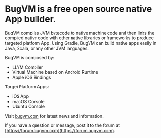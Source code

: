 # BugVM is a free open source native App builder.

BugVM compiles JVM bytecode to native machine code and then links the compiled native code with other native libraries or frameworks to produce targeted platform App. Using Gradle, BugVM can build native apps easily in Java, Scala, or any other JVM languages.

BugVM is composed by:

* LLVM Compiler
* Virtual Machine based on Android Runtime
* Apple iOS Bindings

Target Platform Apps:

* iOS App
* macOS Console
* Ubuntu Console

Visit [bugvm.com](https://bugvm.com) for latest news and information.

If you have a question or message, post it to the forum at [https://forum.bugvm.com](https://forum.bugvm.com).
